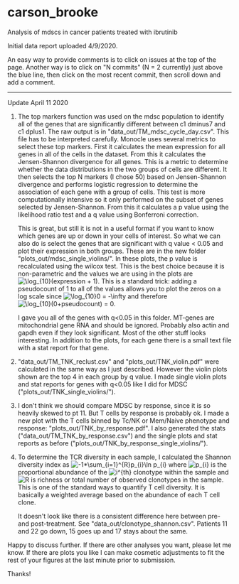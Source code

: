 # carson_brooke
Analysis of mdscs in cancer patients treated with ibrutinib

Initial data report uploaded 4/9/2020.  

An easy way to provide comments is to click on issues at the top of the page.  Another way is to click on "N commits" (N = 2 currently) just above the blue line, then click on the most recent commit, then scroll down and add a comment.

--------------------------------------------
Update April 11 2020

1. The top markers function was used on the mdsc population to identify all of the genes that are significantly different between c1 dminus7 and c1 dplus1.  The raw output is in "data_out/TM_mdsc_cycle_day.csv".  This file has to be interpreted carefully.  Monocle uses several metrics to select these top markers.  First it calculates the mean expression for all genes in all of the cells in the dataset.  From this it calculates the Jensen-Shannon divergence for all genes.  This is a metric to determine whether the data distributions in the two groups of cells are different.  It then selects the top N markers (I chose 50) based on Jensen-Shannon divergence and performs logistic regression to determine the association of each gene with a group of cells.  This test is more computationally intensive so it only performed on the subset of genes selected by Jensen-Shannon. From this it calculates a p value using the likelihood ratio test and a q value using Bonferroni correction.  

    This is great, but still it is not in a useful format if you want to know which genes are up or down in your cells of interest.  So what we can also do is select the genes that are significant with q value < 0.05 and plot their expression in both groups.  These are in the new folder "plots_out/mdsc_single_violins/".  In these plots, the p value is recalculated using the wilcox test.  This is the best choice because it is non-parametric and the values we are using in the plots are ![\log_{10}(expression + 1)](https://render.githubusercontent.com/render/math?math=%5Clog_%7B10%7D(expression%20%2B%201)).  This is a standard trick:  adding a pseudocount of 1 to all of the values allows you to plot the zeros on a log scale since ![\log_{10}0 = -\infty](https://render.githubusercontent.com/render/math?math=%5Clog_%7B10%7D0%20%3D%20-%5Cinfty) and therefore ![\log_{10}(0+pseudocount) = 0](https://render.githubusercontent.com/render/math?math=%5Clog_%7B10%7D(0%2Bpseudocount)%20%3D%200).

    I gave you all of the genes with q<0.05 in this folder.  MT-genes are mitochondrial gene RNA and should be ignored.  Probably also actin and gapdh even if they look significant.  Most of the other stuff looks interesting.  In addition to the plots, for each gene there is a small text file with a stat report for that gene.

2.  "data_out/TM_TNK_reclust.csv" and "plots_out/TNK_violin.pdf" were calculated in the same way as I just described.  However the violin plots shown are the top 4 in each group by q value.  I made single violin plots and stat reports for genes with q<0.05 like I did for MDSC ("plots_out/TNK_single_violins/").

3.  I don't think we should compare MDSC by response, since it is so heavily skewed to pt 11.  But T cells by response is probably ok.  I made a new plot with the T cells binned by Tc/NK or Mem/Naive phenotype and response: "plots_out/TNK_by_response.pdf".  I also generated the stats ("data_out/TM_TNK_by_response.csv") and the single plots and stat reports as before ("plots_out/TNK_by_response_single_violins/").

4.  To determine the TCR diversity in each sample, I calculated the Shannon diversity index as ![-1*\sum_{i=1}^{R}p_{i}\ln p_{i}](https://render.githubusercontent.com/render/math?math=-1*%5Csum_%7Bi%3D1%7D%5E%7BR%7Dp_%7Bi%7D%5Cln%20p_%7Bi%7D) where ![p_{i}](https://render.githubusercontent.com/render/math?math=p_%7Bi%7D) is the proportional abundance of the ![i^{th}](https://render.githubusercontent.com/render/math?math=i%5E%7Bth%7D) clonotype within the sample and ![R](https://render.githubusercontent.com/render/math?math=R) is richness or total number of observed clonotypes in the sample.  This is one of the standard ways to quantify T cell diversity.  It is basically a weighted average based on the abundance of each T cell clone.  
    
    It doesn't look like there is a consistent difference here between pre- and post-treatment.  See "data_out/clonotype_shannon.csv".  Patients 11 and 22 go down, 15 goes up and 17 stays about the same.  
    
Happy to discuss further.  If there are other analyses you want, please let me know.  If there are plots you like I can make cosmetic adjustments to fit the rest of your figures at the last minute prior to submission. 

Thanks!
